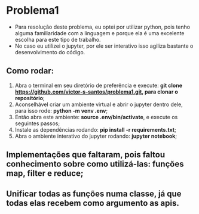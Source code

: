 # Problema1
*  Para resolução deste problema, eu optei por utilizar python, pois tenho alguma familiaridade com a linguagem e porque ela é uma excelente escolha para este tipo de trabalho.
*  No caso eu utilizei o jupyter, por ele ser interativo isso agiliza bastante o desenvolvimento do código.

## Como rodar:
  1. Abra o terminal em seu diretório de preferência e execute: **git clone https://github.com/victor-s-santos/problema1.git, para clonar o repositório**;
  2. Aconselhável criar um ambiente virtual e abrir o jupyter dentro dele, para isso rode: **python -m venv .env**;
  3. Então abra este ambiente: **source .env/bin/activate**, e execute os seguintes passos;
  4. Instale as dependências rodando: **pip install -r requirements.txt**;
  5. Abra o ambiente interativo do jupyter rodando: **jupyter notebook**;

 
 
## Implementações que faltaram, pois faltou conhecimento sobre como utilizá-las: funções map, filter e reduce;

## Unificar todas as funções numa classe, já que todas elas recebem como argumento as apis.
